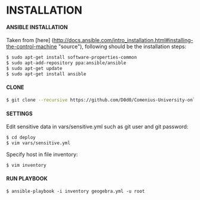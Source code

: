 INSTALLATION
============

#### ANSIBLE INSTALLATION ####
Taken from [here] (http://docs.ansible.com/intro_installation.html#installing-the-control-machine "source"), following should be the installation steps:

```bash
$ sudo apt-get install software-properties-common
$ sudo apt-add-repository ppa:ansible/ansible
$ sudo apt-get update
$ sudo apt-get install ansible
```

#### CLONE ####

```bash
$ git clone --recursive https://github.com/D0d0/Comenius-University-online-GeoGebra-magazine.git
```

#### SETTINGS ####
Edit sensitive data in vars/sensitive.yml such as git user and git password:

```bash
$ cd deploy
$ vim vars/sensitive.yml
```

Specify host in file inventory:
```bash
$ vim inventory
```

#### RUN PLAYBOOK ####

```
$ ansible-playbook -i inventory geogebra.yml -u root
```
